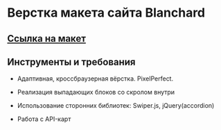 # Верстка макета сайта Blanchard 

## [Ссылка на макет](https://www.figma.com/file/ONHTjT8SnYRJob8TMbyBnd/Blanchard?type=design&node-id=0%3A1&t=RwPikC3TjpmBImz6-1)


## Инструменты и требования

- Адаптивная, кроссбраузерная вёрстка. PixelPerfect.

- Реализация выпадающих блоков со скролом внутри

- Использование сторонних библиотек: Swiper.js, jQuery(accordion)

- Работа с АPI-карт
